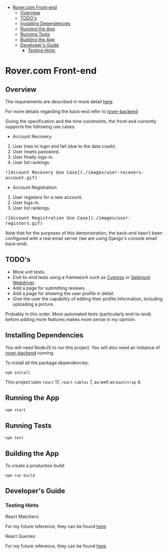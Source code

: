 <!-- START doctoc generated TOC please keep comment here to allow auto update -->
<!-- DON'T EDIT THIS SECTION, INSTEAD RE-RUN doctoc TO UPDATE -->

- [Rover.com Front-end](#rovercom-front-end)
  - [Overview](#overview)
  - [TODO's](#todos)
  - [Installing Dependencies](#installing-dependencies)
  - [Running the App](#running-the-app)
  - [Running Tests](#running-tests)
  - [Building the App](#building-the-app)
  - [Developer's Guide](#developers-guide)
    - [Testing Hints](#testing-hints)

<!-- END doctoc generated TOC please keep comment here to allow auto update -->

# Rover.com Front-end

## Overview

The requirements are described in more detail [here](../specification/README.md).

For more details regarding the back-end refer to [rover-backend](../rover-backend)

Giving the specification and the time constraints, the front-end currently supports the following use cases:

- Account Recovery:

1.  User tries to login and fail (due to the data crash).
2.  User resets password.
3.  User finally logs-in.
4.  User list rankings.

<kbd>
![Account Recovery Use Case](./images/user-recovers-account.gif)
</kbd>

- Account Registration:

1.  User registers for a new account.
2.  User logs-in.
3.  User list rankings.

<kbd>
![Account Registration Use Case](./images/user-registers.gif)
</kbd>

Note that for the purposes of this demonstration, the back-end hasn't been configured with a real email server (we are using Django's console email back-end).

## TODO's

- More unit tests.
- End-to-end tests using a framework such as [Cypress](https://www.cypress.io/) or [Selenium Webdriver](https://webdriver.io/).
- Add a page for submitting reviews.
- Add a page for showing the user profile in detail.
- Give the user the capability of editing their profile information, including uploading a picture.

Probably in this order. More automated tests (particularly end-to-end) before adding more features makes more sense in my opinion.

## Installing Dependencies

You will need NodeJS to run this project. You will also need an instance of [rover-backend](../rover-backend) running.

To install all the package dependencies:

```
npm install
```

This project uses `react` 17, `react-tables` 7, as well as `bootstrap` 4.

## Running the App

```
npm start
```

## Running Tests

```
npm test
```

## Building the App

To create a production build:

```
npm run build
```

## Developer's Guide

### Testing Hints

React Matchers:

For my future reference, they can be found [here](https://www.robinwieruch.de/react-testing-library).

React Queries:

For my future reference, they can be found [here](https://testing-library.com/docs/queries/about).
